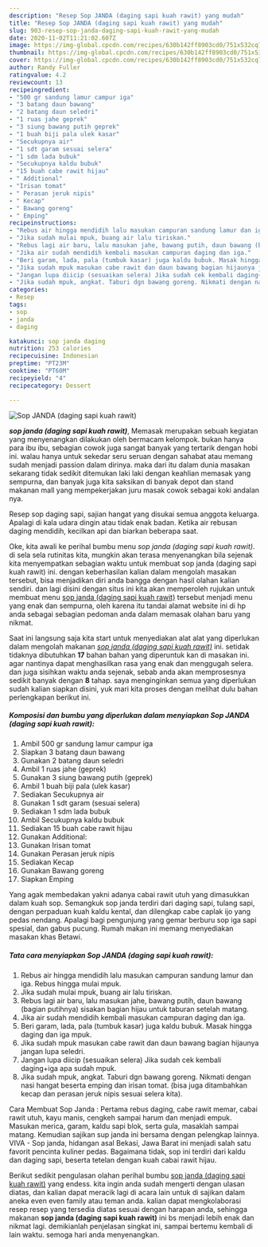```yaml
---
description: "Resep Sop JANDA (daging sapi kuah rawit) yang mudah"
title: "Resep Sop JANDA (daging sapi kuah rawit) yang mudah"
slug: 903-resep-sop-janda-daging-sapi-kuah-rawit-yang-mudah
date: 2020-11-02T11:21:02.607Z
image: https://img-global.cpcdn.com/recipes/630b142ff8903cd0/751x532cq70/sop-janda-daging-sapi-kuah-rawit-foto-resep-utama.jpg
thumbnail: https://img-global.cpcdn.com/recipes/630b142ff8903cd0/751x532cq70/sop-janda-daging-sapi-kuah-rawit-foto-resep-utama.jpg
cover: https://img-global.cpcdn.com/recipes/630b142ff8903cd0/751x532cq70/sop-janda-daging-sapi-kuah-rawit-foto-resep-utama.jpg
author: Randy Fuller
ratingvalue: 4.2
reviewcount: 13
recipeingredient:
- "500 gr sandung lamur campur iga"
- "3 batang daun bawang"
- "2 batang daun seledri"
- "1 ruas jahe geprek"
- "3 siung bawang putih geprek"
- "1 buah biji pala ulek kasar"
- "Secukupnya air"
- "1 sdt garam sesuai selera"
- "1 sdm lada bubuk"
- "Secukupnya kaldu bubuk"
- "15 buah cabe rawit hijau"
- " Additional"
- "Irisan tomat"
- " Perasan jeruk nipis"
- " Kecap"
- " Bawang goreng"
- " Emping"
recipeinstructions:
- "Rebus air hingga mendidih lalu masukan campuran sandung lamur dan iga. Rebus hingga mulai mpuk."
- "Jika sudah mulai mpuk, buang air lalu tiriskan."
- "Rebus lagi air baru, lalu masukan jahe, bawang putih, daun bawang (bagian putihnya) sisakan bagian hijau untuk taburan setelah matang."
- "Jika air sudah mendidih kembali masukan campuran daging dan iga."
- "Beri garam, lada, pala (tumbuk kasar) juga kaldu bubuk. Masak hingga daging dan iga mpuk."
- "Jika sudah mpuk masukan cabe rawit dan daun bawang bagian hijaunya jangan lupa seledri."
- "Jangan lupa diicip (sesuaikan selera) Jika sudah cek kembali daging+iga apa sudah mpuk."
- "Jika sudah mpuk, angkat. Taburi dgn bawang goreng. Nikmati dengan nasi hangat beserta emping dan irisan tomat. (bisa juga ditambahkan kecap dan perasan jeruk nipis sesuai selera kita)."
categories:
- Resep
tags:
- sop
- janda
- daging

katakunci: sop janda daging 
nutrition: 253 calories
recipecuisine: Indonesian
preptime: "PT23M"
cooktime: "PT60M"
recipeyield: "4"
recipecategory: Dessert

---
```



![Sop JANDA (daging sapi kuah rawit)](https://img-global.cpcdn.com/recipes/630b142ff8903cd0/751x532cq70/sop-janda-daging-sapi-kuah-rawit-foto-resep-utama.jpg)

<b><i>sop janda (daging sapi kuah rawit)</i></b>, Memasak merupakan sebuah kegiatan yang menyenangkan dilakukan oleh bermacam kelompok. bukan hanya para ibu ibu, sebagian cowok juga sangat banyak yang tertarik dengan hobi ini. walau hanya untuk sekedar seru seruan dengan sahabat atau memang sudah menjadi passion dalam dirinya. maka dari itu dalam dunia masakan sekarang tidak sedikit ditemukan laki laki dengan keahlian memasak yang sempurna, dan banyak juga kita saksikan di banyak depot dan stand makanan mall yang mempekerjakan juru masak cowok sebagai koki andalan nya.

Resep sop daging sapi, sajian hangat yang disukai semua anggota keluarga. Apalagi di kala udara dingin atau tidak enak badan. Ketika air rebusan daging mendidih, kecilkan api dan biarkan beberapa saat.

Oke, kita awali ke perihal bumbu menu <i>sop janda (daging sapi kuah rawit)</i>. di sela sela rutinitas kita, mungkin akan terasa menyenangkan bila sejenak kita menyempatkan sebagian waktu untuk membuat sop janda (daging sapi kuah rawit) ini. dengan keberhasilan kalian dalam mengolah masakan tersebut, bisa menjadikan diri anda bangga dengan hasil olahan kalian sendiri. dan lagi disini dengan situs ini kita akan memperoleh rujukan untuk membuat menu <u>sop janda (daging sapi kuah rawit)</u> tersebut menjadi menu yang enak dan sempurna, oleh karena itu tandai alamat website ini di hp anda sebagai sebagian pedoman anda dalam memasak olahan baru yang nikmat.


Saat ini langsung saja kita start untuk menyediakan alat alat yang diperlukan dalam mengolah makanan <u><i>sop janda (daging sapi kuah rawit)</i></u> ini. setidak tidaknya dibutuhkan <b>17</b> bahan bahan yang diperuntuk kan di masakan ini. agar nantinya dapat menghasilkan rasa yang enak dan menggugah selera. dan juga sisihkan waktu anda sejenak, sebab anda akan memprosesnya sedikit banyak dengan <b>8</b> tahap. saya menginginkan semua yang diperlukan sudah kalian siapkan disini, yuk mari kita proses dengan melihat dulu bahan perlengkapan berikut ini.

<!--inarticleads1-->

##### Komposisi dan bumbu yang diperlukan dalam menyiapkan Sop JANDA (daging sapi kuah rawit):

1. Ambil 500 gr sandung lamur campur iga
1. Siapkan 3 batang daun bawang
1. Gunakan 2 batang daun seledri
1. Ambil 1 ruas jahe (geprek)
1. Gunakan 3 siung bawang putih (geprek)
1. Ambil 1 buah biji pala (ulek kasar)
1. Sediakan Secukupnya air
1. Gunakan 1 sdt garam (sesuai selera)
1. Sediakan 1 sdm lada bubuk
1. Ambil Secukupnya kaldu bubuk
1. Sediakan 15 buah cabe rawit hijau
1. Gunakan  Additional:
1. Gunakan Irisan tomat
1. Gunakan  Perasan jeruk nipis
1. Sediakan  Kecap
1. Gunakan  Bawang goreng
1. Siapkan  Emping


Yang agak membedakan yakni adanya cabai rawit utuh yang dimasukkan dalam kuah sop. Semangkuk sop janda terdiri dari daging sapi, tulang sapi, dengan perpaduan kuah kaldu kental, dan dilengkap cabe caplak ijo yang pedas nendang. Apalagi bagi pengunjung yang gemar berburu sop iga sapi spesial, dan gabus pucung. Rumah makan ini memang menyediakan masakan khas Betawi. 

<!--inarticleads2-->

##### Tata cara menyiapkan Sop JANDA (daging sapi kuah rawit):

1. Rebus air hingga mendidih lalu masukan campuran sandung lamur dan iga. Rebus hingga mulai mpuk.
1. Jika sudah mulai mpuk, buang air lalu tiriskan.
1. Rebus lagi air baru, lalu masukan jahe, bawang putih, daun bawang (bagian putihnya) sisakan bagian hijau untuk taburan setelah matang.
1. Jika air sudah mendidih kembali masukan campuran daging dan iga.
1. Beri garam, lada, pala (tumbuk kasar) juga kaldu bubuk. Masak hingga daging dan iga mpuk.
1. Jika sudah mpuk masukan cabe rawit dan daun bawang bagian hijaunya jangan lupa seledri.
1. Jangan lupa diicip (sesuaikan selera) Jika sudah cek kembali daging+iga apa sudah mpuk.
1. Jika sudah mpuk, angkat. Taburi dgn bawang goreng. Nikmati dengan nasi hangat beserta emping dan irisan tomat. (bisa juga ditambahkan kecap dan perasan jeruk nipis sesuai selera kita).


Cara Membuat Sop Janda : Pertama rebus daging, cabe rawit memar, cabai rawit utuh, kayu manis, cengkeh sampai harum dan menjadi empuk. Masukan merica, garam, kaldu sapi blok, serta gula, masaklah sampai matang. Kemudian sajikan sup janda ini bersama dengan pelengkap lainnya. VIVA - Sop janda, hidangan asal Bekasi, Jawa Barat ini menjadi salah satu favorit pencinta kuliner pedas. Bagaimana tidak, sop ini terdiri dari kaldu dan daging sapi, beserta tetelan dengan kuah cabai rawit hijau. 

Berikut sedikit pengulasan olahan perihal bumbu <u>sop janda (daging sapi kuah rawit)</u> yang endess. kita ingin anda sudah mengerti dengan ulasan diatas, dan kalian dapat meracik lagi di acara lain untuk di sajikan dalam aneka even even family atau teman anda. kalian dapat mengkolaborasi resep resep yang tersedia diatas sesuai dengan harapan anda, sehingga makanan <b>sop janda (daging sapi kuah rawit)</b> ini bs menjadi lebih enak dan nikmat lagi. demikianlah penjelasan singkat ini, sampai bertemu kembali di lain waktu. semoga hari anda menyenangkan.
